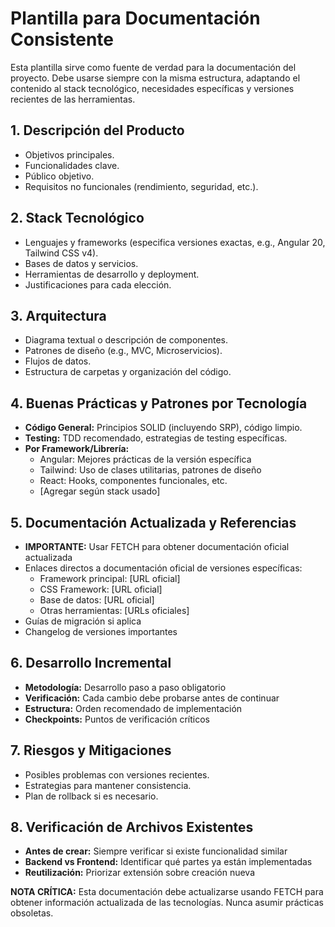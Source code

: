 # Plantilla para Documentación Consistente

Esta plantilla sirve como fuente de verdad para la documentación del proyecto. Debe usarse siempre con la misma estructura, adaptando el contenido al stack tecnológico, necesidades específicas y versiones recientes de las herramientas.

## 1. Descripción del Producto
- Objetivos principales.
- Funcionalidades clave.
- Público objetivo.
- Requisitos no funcionales (rendimiento, seguridad, etc.).

## 2. Stack Tecnológico
- Lenguajes y frameworks (especifica versiones exactas, e.g., Angular 20, Tailwind CSS v4).
- Bases de datos y servicios.
- Herramientas de desarrollo y deployment.
- Justificaciones para cada elección.

## 3. Arquitectura
- Diagrama textual o descripción de componentes.
- Patrones de diseño (e.g., MVC, Microservicios).
- Flujos de datos.
- Estructura de carpetas y organización del código.

## 4. Buenas Prácticas y Patrones por Tecnología
- **Código General:** Principios SOLID (incluyendo SRP), código limpio.
- **Testing:** TDD recomendado, estrategias de testing específicas.
- **Por Framework/Librería:** 
  - Angular: Mejores prácticas de la versión específica
  - Tailwind: Uso de clases utilitarias, patrones de diseño
  - React: Hooks, componentes funcionales, etc.
  - [Agregar según stack usado]

## 5. Documentación Actualizada y Referencias
- **IMPORTANTE:** Usar FETCH para obtener documentación oficial actualizada
- Enlaces directos a documentación oficial de versiones específicas:
  - Framework principal: [URL oficial]
  - CSS Framework: [URL oficial] 
  - Base de datos: [URL oficial]
  - Otras herramientas: [URLs oficiales]
- Guías de migración si aplica
- Changelog de versiones importantes

## 6. Desarrollo Incremental
- **Metodología:** Desarrollo paso a paso obligatorio
- **Verificación:** Cada cambio debe probarse antes de continuar
- **Estructura:** Orden recomendado de implementación
- **Checkpoints:** Puntos de verificación críticos

## 7. Riesgos y Mitigaciones
- Posibles problemas con versiones recientes.
- Estrategias para mantener consistencia.
- Plan de rollback si es necesario.

## 8. Verificación de Archivos Existentes
- **Antes de crear:** Siempre verificar si existe funcionalidad similar
- **Backend vs Frontend:** Identificar qué partes ya están implementadas
- **Reutilización:** Priorizar extensión sobre creación nueva

**NOTA CRÍTICA:** Esta documentación debe actualizarse usando FETCH para obtener información actualizada de las tecnologías. Nunca asumir prácticas obsoletas.